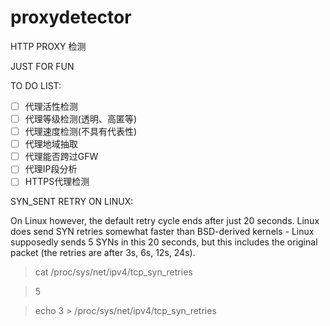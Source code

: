 # proxydetector
HTTP PROXY 检测

JUST FOR FUN

TO DO LIST:
- [ ] 代理活性检测
- [ ] 代理等级检测(透明、高匿等)
- [ ] 代理速度检测(不具有代表性)
- [ ] 代理地域抽取
- [ ] 代理能否跨过GFW
- [ ] 代理IP段分析
- [ ] HTTPS代理检测

SYN_SENT RETRY ON LINUX:

On Linux however, the default retry cycle ends after just 20 seconds. Linux does send SYN retries somewhat faster than BSD-derived kernels - Linux supposedly sends 5 SYNs in this 20 seconds, but this includes the original packet (the retries are after 3s, 6s, 12s, 24s).

> cat /proc/sys/net/ipv4/tcp_syn_retries

> 5 

> echo 3 > /proc/sys/net/ipv4/tcp_syn_retries
